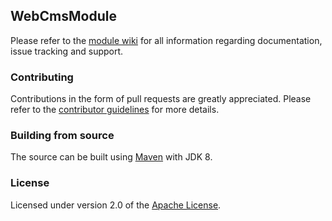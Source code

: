## WebCmsModule
Please refer to the [module wiki][] for all information regarding documentation, issue tracking and support.

### Contributing
Contributions in the form of pull requests are greatly appreciated.  Please refer to the [contributor guidelines][] for more details. 

### Building from source
The source can be built using [Maven][] with JDK 8.

### License
Licensed under version 2.0 of the [Apache License][].

[module wiki]: https://foreach-across.github.io/modules/web-cms-module
[contributor guidelines]: https://foreach-across.github.io/contributing
[Maven]: https://maven.apache.org
[Apache License]: https://www.apache.org/licenses/LICENSE-2.0